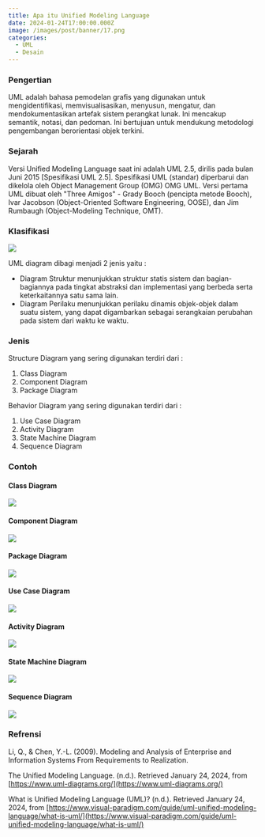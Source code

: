 ```yaml
---
title: Apa itu Unified Modeling Language
date: 2024-01-24T17:00:00.000Z
image: /images/post/banner/17.png
categories:
  - UML
  - Desain
---
```


### Pengertian

UML adalah bahasa pemodelan grafis yang digunakan untuk mengidentifikasi, memvisualisasikan, menyusun, mengatur, dan mendokumentasikan artefak sistem perangkat lunak. Ini mencakup semantik, notasi, dan pedoman. Ini bertujuan untuk mendukung metodologi pengembangan berorientasi objek terkini.

### Sejarah

Versi Unified Modeling Language saat ini adalah UML 2.5, dirilis pada bulan Juni 2015 \[Spesifikasi UML 2.5]. Spesifikasi UML (standar) diperbarui dan dikelola oleh Object Management Group (OMG) OMG UML. Versi pertama UML dibuat oleh "Three Amigos" - Grady Booch (pencipta metode Booch), Ivar Jacobson (Object-Oriented Software Engineering, OOSE), dan Jim Rumbaugh (Object-Modeling Technique, OMT).

### Klasifikasi

![](/images/post/uml/1.webp)

UML diagram dibagi menjadi 2 jenis yaitu :

* Diagram Struktur menunjukkan struktur statis sistem dan bagian-bagiannya pada tingkat abstraksi dan implementasi yang berbeda serta keterkaitannya satu sama lain.
* Diagram Perilaku menunjukkan perilaku dinamis objek-objek dalam suatu sistem, yang dapat digambarkan sebagai serangkaian perubahan pada sistem dari waktu ke waktu.

### Jenis

Structure Diagram yang sering digunakan terdiri dari :

1. Class Diagram
2. Component Diagram
3. Package Diagram

Behavior Diagram yang sering digunakan terdiri dari :

1. Use Case Diagram
2. Activity Diagram
3. State Machine Diagram
4. Sequence Diagram

### Contoh

#### Class Diagram

![](/images/post/uml/8.webp)

#### Component Diagram

![](/images/post/uml/3.webp)

#### Package Diagram

![](/images/post/uml/6.webp)

#### Use Case Diagram

![](/images/post/uml/9.webp)

#### Activity Diagram

![](/images/post/uml/10.webp)

#### State Machine Diagram

![](/images/post/uml/11.webp)

#### Sequence Diagram

![](/images/post/uml/12.webp)

### Refrensi 

Li, Q., & Chen, Y.-L. (2009). Modeling and Analysis of Enterprise and Information Systems From Requirements to Realization.

The Unified Modeling Language. (n.d.). Retrieved January 24, 2024, from [https://www.uml-diagrams.org/](https://www.uml-diagrams.org/)

What is Unified Modeling Language (UML)? (n.d.). Retrieved January 24, 2024, from [https://www.visual-paradigm.com/guide/uml-unified-modeling-language/what-is-uml/](https://www.visual-paradigm.com/guide/uml-unified-modeling-language/what-is-uml/)
